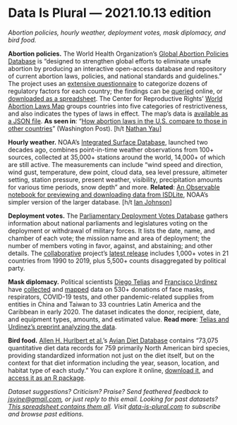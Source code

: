 Data Is Plural — 2021.10.13 edition
===================================

*Abortion policies, hourly weather, deployment votes, mask diplomacy, and bird food.*


__Abortion policies.__ The World Health Organization’s [Global Abortion Policies Database](https://abortion-policies.srhr.org/) is “designed to strengthen global efforts to eliminate unsafe abortion by producing an interactive open-access database and repository of current abortion laws, policies, and national standards and guidelines.” The project uses an [extensive questionnaire](https://abortion-policies.srhr.org/documents/data/questionnaire.pdf) to categorize dozens of regulatory factors for each country; the findings can be [queried](https://abortion-policies.srhr.org/countries/) online, or [downloaded as a spreadsheet](https://abortion-policies.srhr.org/documents/data/survey.xlsx). The Center for Reproductive Rights’ [World Abortion Laws Map](https://maps.reproductiverights.org/worldabortionlaws) groups countries into five categories of restrictiveness, and also indicates the types of laws in effect. The map’s data is [available as a JSON file](https://maps.reproductiverights.org/ajax/wal-map). __As seen in__: “[How abortion laws in the U.S. compare to those in other countries](https://www.washingtonpost.com/world/interactive/2021/us-abortion-laws-worldwide/)” (Washington Post). [h/t [Nathan Yau](https://flowingdata.com/2021/10/07/comparing-abortion-limits-in-the-u-s-against-other-countries/)]


__Hourly weather.__ NOAA’s [Integrated Surface Database](https://www.ncei.noaa.gov/products/land-based-station/integrated-surface-database), launched two decades ago, combines point-in-time weather observations from 100+ sources, collected at 35,000+ stations around the world, 14,000+ of which are still active. The measurements can include “wind speed and direction, wind gust, temperature, dew point, cloud data, sea level pressure, altimeter setting, station pressure, present weather, visibility, precipitation amounts for various time periods, snow depth” and more. __Related__: [An Observable notebook for previewing and downloading data from ISDLite](https://observablehq.com/@observablehq/noaa-weather-data-by-major-u-s-city), NOAA’s simpler version of the larger database. [h/t [Ian Johnson](https://twitter.com/enjalot)]


__Deployment votes.__ The [Parliamentary Deployment Votes Database](http://deploymentvotewatch.eu/) gathers information about national parliaments and legislatures voting on the deployment or withdrawal of military forces. It lists the date, name, and chamber of each vote; the mission name and area of deployment; the number of members voting in favor, against, and abstaining; and other details. The [collaborative](http://deploymentvotewatch.eu/?page_id=8) project’s [latest release](http://deploymentvotewatch.eu/?page_id=2) includes 1,000+ votes in 21 countries from 1990 to 2019, plus 5,500+ counts disaggregated by political party.


__Mask diplomacy.__ Political scientists [Diego Telias](https://twitter.com/diegotelias) and [Francisco Urdinez](https://www.furdinez.com/) have [collected](https://dataverse.harvard.edu/dataset.xhtml?persistentId=doi:10.7910/DVN/EIAXSE) and [mapped](https://estudiosasiaticos.uc.cl/humanidades-digitales/mask-diplomacy-v-1-0) data on 530+ donations of face masks, respirators, COVID-19 tests, and other pandemic-related supplies from entities in China and Taiwan to 33 countries Latin America and the Caribbean in early 2020. The dataset indicates the donor, recipient, date, and equipment types, amounts, and estimated value. __Read more__: [Telias and Urdinez’s preprint analyzing the data](https://www.researchgate.net/profile/Francisco-Urdinez/publication/344035590_China’s_Foreign_Aid_Political_Drivers_Lessons_from_a_Novel_Dataset_of_Mask_Diplomacy_in_Latin_America_During_the_COVID-19_Pandemic/links/607df952907dcf667baf42fe/Chinas-Foreign-Aid-Political-Drivers-Lessons-from-a-Novel-Dataset-of-Mask-Diplomacy-in-Latin-America-During-the-COVID-19-Pandemic.pdfa).


__Bird food.__ [Allen H. Hurlbert et al.](https://www.nature.com/articles/s41597-021-01049-9)’s [Avian Diet Database](https://aviandiet.unc.edu/) contains “73,075 quantitative diet data records for 759 primarily North American bird species, providing standardized information not just on the diet itself, but on the context for that diet information including the year, season, location, and habitat type of each study.” You can explore it online, [download it](https://github.com/hurlbertlab/dietdatabase), and [access it as an R package](https://github.com/ahhurlbert/aviandietdb).


*Dataset suggestions? Criticism? Praise? Send feathered feedback to jsvine@gmail.com, or just reply to this email. Looking for past datasets? [This spreadsheet contains them all](https://docs.google.com/spreadsheets/d/1wZhPLMCHKJvwOkP4juclhjFgqIY8fQFMemwKL2c64vk/edit#gid=0). Visit [data-is-plural.com](https://www.data-is-plural.com) to subscribe and browse past editions.*
